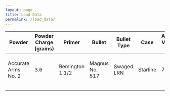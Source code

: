 ```yaml
---
layout: page
title: Load Data
permalink: /load_data/
---
```


| Powder              | Powder Charge (grains) | Primer          | Bullet         | Bullet Type | Case     | Average Velocity (FPS) | Mean Group Radius | Notes                                      |
|---------------------|------------------------|-----------------|----------------|-------------|----------|------------------------|-------------------|--------------------------------------------|
| Accurate Arms No. 2 | 3.6                    | Remington 1 1/2 | Magnus No. 517 | Swaged LRN  | Starline |          705           |                   | First 6 point leg obtained with this load. |
|                     |                        |                 |                |             |          |                        |                   |                                            |
|                     |                        |                 |                |             |          |                        |                   |                                            |
